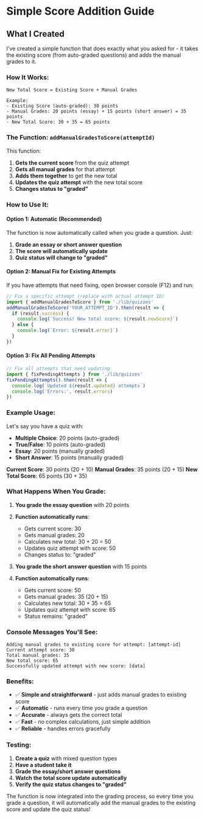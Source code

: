 # Simple Score Addition Guide

## What I Created

I've created a simple function that does exactly what you asked for - it takes the existing score (from auto-graded questions) and adds the manual grades to it.

### **How It Works:**

```
New Total Score = Existing Score + Manual Grades

Example:
- Existing Score (auto-graded): 30 points
- Manual Grades: 20 points (essay) + 15 points (short answer) = 35 points
- New Total Score: 30 + 35 = 65 points
```

### **The Function: `addManualGradesToScore(attemptId)`**

This function:
1. **Gets the current score** from the quiz attempt
2. **Gets all manual grades** for that attempt
3. **Adds them together** to get the new total
4. **Updates the quiz attempt** with the new total score
5. **Changes status to "graded"**

### **How to Use It:**

#### **Option 1: Automatic (Recommended)**
The function is now automatically called when you grade a question. Just:
1. **Grade an essay or short answer question**
2. **The score will automatically update**
3. **Quiz status will change to "graded"**

#### **Option 2: Manual Fix for Existing Attempts**
If you have attempts that need fixing, open browser console (F12) and run:

```javascript
// Fix a specific attempt (replace with actual attempt ID)
import { addManualGradesToScore } from './lib/quizzes'
addManualGradesToScore('YOUR_ATTEMPT_ID').then(result => {
  if (result.success) {
    console.log(`Success! New total score: ${result.newScore}`)
  } else {
    console.log(`Error: ${result.error}`)
  }
})
```

#### **Option 3: Fix All Pending Attempts**
```javascript
// Fix all attempts that need updating
import { fixPendingAttempts } from './lib/quizzes'
fixPendingAttempts().then(result => {
  console.log(`Updated ${result.updated} attempts`)
  console.log('Errors:', result.errors)
})
```

### **Example Usage:**

Let's say you have a quiz with:
- **Multiple Choice**: 20 points (auto-graded)
- **True/False**: 10 points (auto-graded)
- **Essay**: 20 points (manually graded)
- **Short Answer**: 15 points (manually graded)

**Current Score**: 30 points (20 + 10)
**Manual Grades**: 35 points (20 + 15)
**New Total Score**: 65 points (30 + 35)

### **What Happens When You Grade:**

1. **You grade the essay question** with 20 points
2. **Function automatically runs**:
   - Gets current score: 30
   - Gets manual grades: 20
   - Calculates new total: 30 + 20 = 50
   - Updates quiz attempt with score: 50
   - Changes status to: "graded"

3. **You grade the short answer question** with 15 points
4. **Function automatically runs**:
   - Gets current score: 50
   - Gets manual grades: 35 (20 + 15)
   - Calculates new total: 30 + 35 = 65
   - Updates quiz attempt with score: 65
   - Status remains: "graded"

### **Console Messages You'll See:**

```
Adding manual grades to existing score for attempt: [attempt-id]
Current attempt score: 30
Total manual grades: 35
New total score: 65
Successfully updated attempt with new score: [data]
```

### **Benefits:**

- ✅ **Simple and straightforward** - just adds manual grades to existing score
- ✅ **Automatic** - runs every time you grade a question
- ✅ **Accurate** - always gets the correct total
- ✅ **Fast** - no complex calculations, just simple addition
- ✅ **Reliable** - handles errors gracefully

### **Testing:**

1. **Create a quiz** with mixed question types
2. **Have a student take it**
3. **Grade the essay/short answer questions**
4. **Watch the total score update automatically**
5. **Verify the quiz status changes to "graded"**

The function is now integrated into the grading process, so every time you grade a question, it will automatically add the manual grades to the existing score and update the quiz status!






























